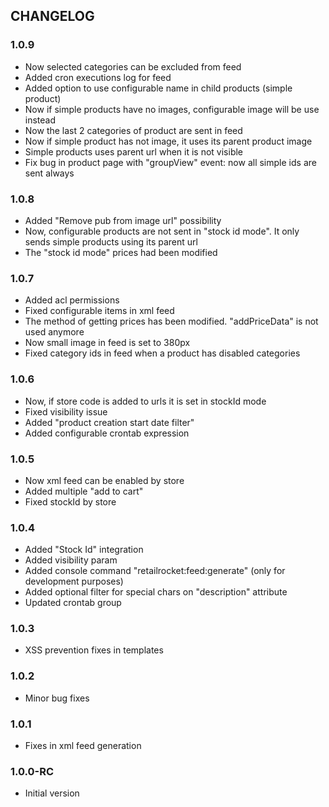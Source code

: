 CHANGELOG
---------
### 1.0.9

- Now selected categories can be excluded from feed
- Added cron executions log for feed 
- Added option to use configurable name in child products (simple product)
- Now if simple products have no images, configurable image will be use instead
- Now the last 2 categories of product are sent in feed
- Now if simple product has not image, it uses its parent product image
- Simple products uses parent url when it is not visible
- Fix bug in product page with "groupView" event: now all simple ids are sent always

### 1.0.8

- Added "Remove pub from image url" possibility
- Now, configurable products are not sent in "stock id mode". It only sends simple products using its parent url 
- The "stock id mode" prices had been modified 

### 1.0.7

- Added acl permissions
- Fixed configurable items in xml feed
- The method of getting prices has been modified. "addPriceData" is not used anymore 
- Now small image in feed is set to 380px
- Fixed category ids in feed when a product has disabled categories   

### 1.0.6

- Now, if store code is added to urls it is set in stockId mode
- Fixed visibility issue
- Added "product creation start date filter"
- Added configurable crontab expression

### 1.0.5

- Now xml feed can be enabled by store  
- Added multiple "add to cart" 
- Fixed stockId by store 

### 1.0.4

- Added "Stock Id" integration 
- Added visibility param
- Added console command "retailrocket:feed:generate" (only for development purposes)
- Added optional filter for special chars on "description" attribute
- Updated crontab group

### 1.0.3

- XSS prevention fixes in templates

### 1.0.2

- Minor bug fixes

### 1.0.1

- Fixes in xml feed generation

### 1.0.0-RC

- Initial version
